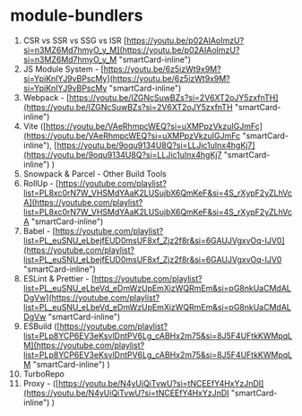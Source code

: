 # module-bundlers

1. CSR vs SSR vs SSG vs ISR [https://youtu.be/p02AIAoImzU?si=n3MZ6Md7hmyO_y_M](https://youtu.be/p02AIAoImzU?si=n3MZ6Md7hmyO_y_M "smartCard-inline")
2. JS Module System - [https://youtu.be/6z5izWt9x9M?si=YpiKnIYJ9vBPscMy](https://youtu.be/6z5izWt9x9M?si=YpiKnIYJ9vBPscMy "smartCard-inline")
3. Webpack - [https://youtu.be/IZGNcSuwBZs?si=2V6XT2oJY5zxfnTH](https://youtu.be/IZGNcSuwBZs?si=2V6XT2oJY5zxfnTH "smartCard-inline")
4. Vite ([https://youtu.be/VAeRhmpcWEQ?si=uXMPpzVkzuIGJmFc](https://youtu.be/VAeRhmpcWEQ?si=uXMPpzVkzuIGJmFc "smartCard-inline"), [https://youtu.be/9oqu9134U8Q?si=LLJic1uInx4hgKj7](https://youtu.be/9oqu9134U8Q?si=LLJic1uInx4hgKj7 "smartCard-inline")  )
5. Snowpack & Parcel - Other Build Tools
6. RollUp - [https://youtube.com/playlist?list=PL8xc0rN7W_VHSMdYAaK2LUSujbX6QmKeF&si=4S_rXypF2yZLhVcA](https://youtube.com/playlist?list=PL8xc0rN7W_VHSMdYAaK2LUSujbX6QmKeF&si=4S_rXypF2yZLhVcA "smartCard-inline")
7. Babel - [https://youtube.com/playlist?list=PL_euSNU_eLbejfEUD0msUF8xf_Zjz2f8r&si=6GAUJVgxvOq-IJV0](https://youtube.com/playlist?list=PL_euSNU_eLbejfEUD0msUF8xf_Zjz2f8r&si=6GAUJVgxvOq-IJV0 "smartCard-inline")
8. ESLint & Prettier - [https://youtube.com/playlist?list=PL_euSNU_eLbeVd_eDmWzUpEmXizWQRmEm&si=pG8nkUaCMdALDgVw](https://youtube.com/playlist?list=PL_euSNU_eLbeVd_eDmWzUpEmXizWQRmEm&si=pG8nkUaCMdALDgVw "smartCard-inline")
9. ESBuild ([https://youtube.com/playlist?list=PLp8YCP6EV3eKsvlDntPV6Lg_cABHx2m75&si=8J5F4UFtkKWMpqLM](https://youtube.com/playlist?list=PLp8YCP6EV3eKsvlDntPV6Lg_cABHx2m75&si=8J5F4UFtkKWMpqLM "smartCard-inline") )
10. TurboRepo
11. Proxy - ([https://youtu.be/N4yUiQiTvwU?si=tNCEEfY4HxYzJnDI](https://youtu.be/N4yUiQiTvwU?si=tNCEEfY4HxYzJnDI "smartCard-inline") )
